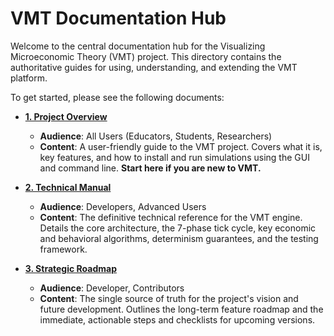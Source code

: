 # VMT Documentation Hub

Welcome to the central documentation hub for the Visualizing Microeconomic Theory (VMT) project. This directory contains the authoritative guides for using, understanding, and extending the VMT platform.

To get started, please see the following documents:

-   **[1. Project Overview](./1_project_overview.md)**
    -   **Audience**: All Users (Educators, Students, Researchers)
    -   **Content**: A user-friendly guide to the VMT project. Covers what it is, key features, and how to install and run simulations using the GUI and command line. **Start here if you are new to VMT.**

-   **[2. Technical Manual](./2_technical_manual.md)**
    -   **Audience**: Developers, Advanced Users
    -   **Content**: The definitive technical reference for the VMT engine. Details the core architecture, the 7-phase tick cycle, key economic and behavioral algorithms, determinism guarantees, and the testing framework.

-   **[3. Strategic Roadmap](./3_strategic_roadmap.md)**
    -   **Audience**: Developer, Contributors
    -   **Content**: The single source of truth for the project's vision and future development. Outlines the long-term feature roadmap and the immediate, actionable steps and checklists for upcoming versions.
